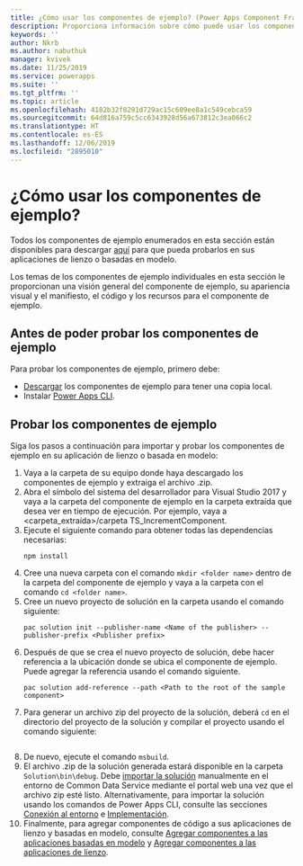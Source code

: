```yaml
---
title: ¿Cómo usar los componentes de ejemplo? (Power Apps Component Framework) | Microsoft Docs
description: Proporciona información sobre cómo puede usar los componentes de muestra creados usando Power Apps Component Framework en sus aplicaciones de lienzo y basadas en modelo
keywords: ''
author: Nkrb
ms.author: nabuthuk
manager: kvivek
ms.date: 11/25/2019
ms.service: powerapps
ms.suite: ''
ms.tgt_pltfrm: ''
ms.topic: article
ms.openlocfilehash: 4182b32f0291d729ac15c609ee8a1c549cebca59
ms.sourcegitcommit: 64d816a759c5cc6343928d56a673812c3ea066c2
ms.translationtype: HT
ms.contentlocale: es-ES
ms.lasthandoff: 12/06/2019
ms.locfileid: "2895010"
---
```

# <a name="how-to-use-the-sample-components"></a>¿Cómo usar los componentes de ejemplo?

Todos los componentes de ejemplo enumerados en esta sección están disponibles para descargar [aquí](https://go.microsoft.com/fwlink/?linkid=2088525) para que pueda probarlos en sus aplicaciones de lienzo o basadas en modelo.

Los temas de los componentes de ejemplo individuales en esta sección le proporcionan una visión general del componente de ejemplo, su apariencia visual y el manifiesto, el código y los recursos para el componente de ejemplo.

## <a name="before-you-can-try-the-sample-components"></a>Antes de poder probar los componentes de ejemplo
Para probar los componentes de ejemplo, primero debe:
- [Descargar](https://go.microsoft.com/fwlink/?linkid=2088525) los componentes de ejemplo para tener una copia local.
- Instalar [Power Apps CLI](https://aka.ms/PowerAppsCLI).

## <a name="try-the-sample-components"></a>Probar los componentes de ejemplo
Siga los pasos a continuación para importar y probar los componentes de ejemplo en su aplicación de lienzo o basada en modelo:

1. Vaya a la carpeta de su equipo donde haya descargado los componentes de ejemplo y extraiga el archivo .zip.  
1. Abra el símbolo del sistema del desarrollador para Visual Studio 2017 y vaya a la carpeta del componente de ejemplo en la carpeta extraída que desea ver en tiempo de ejecución. Por ejemplo, vaya a \<carpeta_extraída>/carpeta TS_IncrementComponent.
1. Ejecute el siguiente comando para obtener todas las dependencias necesarias:
    ```
    npm install
    ```
1. Cree una nueva carpeta con el comando `mkdir <folder name>` dentro de la carpeta del componente de ejemplo y vaya a la carpeta con el comando `cd <folder name>`. 
1. Cree un nuevo proyecto de solución en la carpeta usando el comando siguiente:
    ```
    pac solution init --publisher-name <Name of the publisher> --publisher-prefix <Publisher prefix>
    ```
1. Después de que se crea el nuevo proyecto de solución, debe hacer referencia a la ubicación donde se ubica el componente de ejemplo. Puede agregar la referencia usando el comando siguiente.
    ```
    pac solution add-reference --path <Path to the root of the sample component>
    ```
1. Para generar un archivo zip del proyecto de la solución, deberá `cd` en el directorio del proyecto de la solución y compilar el proyecto usando el comando siguiente:
    ```msbuild /t:restore
    ```
1. De nuevo, ejecute el comando `msbuild`.
1. El archivo .zip de la solución generada estará disponible en la carpeta `Solution\bin\debug`. Debe [importar la solución](/powerapps/maker/common-data-service/import-update-export-solutions) manualmente en el entorno de Common Data Service mediante el portal web una vez que el archivo zip esté listo. Alternativamente, para importar la solución usando los comandos de Power Apps CLI, consulte las secciones [Conexión al entorno](https://docs.microsoft.com/powerapps/developer/component-framework/import-custom-controls#connecting-to-your-environment) e [Implementación](https://docs.microsoft.com/powerapps/developer/component-framework/import-custom-controls#deploying-code-components).
1. Finalmente, para agregar componentes de código a sus aplicaciones de lienzo y basadas en modelo, consulte [Agregar componentes a las aplicaciones basadas en modelo](https://docs.microsoft.com/powerapps/developer/component-framework/add-custom-controls-to-a-field-or-entity) y [Agregar componentes a las aplicaciones de lienzo](https://docs.microsoft.com/powerapps/developer/component-framework/component-framework-for-canvas-apps#add-components-to-a-canvas-app).
